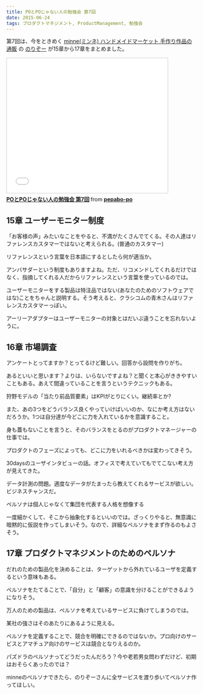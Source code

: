 ```yaml
---
title: POとPOじゃない人の勉強会 第7回
date: 2015-06-24
tags: プロダクトマネジメント, ProductManagement, 勉強会
---
```

第7回は、今をときめく [minne(ミンネ) ハンドメイドマーケット 手作り作品の通販](https://minne.com/) の [のりぞー](https://twitter.com/nrkkkkk) が15章から17章をまとめました。

<iframe src="//www.slideshare.net/slideshow/embed_code/key/iTZZ0cDRwX1d0g" width="425" height="355" frameborder="0" marginwidth="0" marginheight="0" scrolling="no" style="border:1px solid #CCC; border-width:1px; margin-bottom:5px; max-width: 100%;" allowfullscreen> </iframe> <div style="margin-bottom:5px"> <strong> <a href="//www.slideshare.net/pepabo-po/popo-7" title="POとPOじゃない人の勉強会 第7回" target="_blank">POとPOじゃない人の勉強会 第7回</a> </strong> from <strong><a href="//www.slideshare.net/pepabo-po" target="_blank">pepabo-po</a></strong> </div>

## 15章 ユーザーモニター制度

「お客様の声」みたいなことをやると、不満がたくさんでてくる。その人達はリファレンスカスタマーではないと考えられる。(普通のカスタマー)

リファレンスという言葉を日本語にするとしたら何が適当か。

アンバサダーという制度もありますよね。ただ、リコメンドしてくれるだけではなく、指摘してくれる人だからリファレンスという言葉を使っているのでは。

ユーザーモニターをする製品は特注品ではない(あなたのためのソフトウェアではな)ことをちゃんと説明する。そう考えると、クラシコムの青木さんはリファレンスカスタマーっぽい。

アーリーアダプターはユーザーモニターの対象とはだいぶ違うことを忘れないように。

## 16章 市場調査

アンケートとってますか？とってるけど難しい。回答から設問を作りがち。

あるといいと思います？よりは、いらないですよね？と聞くと本心がききやすいこともある。あえて間違っていることを言うというテクニックもある。

狩野モデルの「当たり前品質要素」はKPIがとりにくい。継続率とか?

また、あの3つをどうバランス良くやっていけばいいのか、なにか考え方はないだろうか。1つは自分達が今どこに力を入れているかを意識すること。

身も蓋もないことを言うと、そのバランスをとるのがプロダクトマネージャーの仕事では。

プロダクトのフェーズによっても、どこに力をいれるべきかは変わってきそう。

30daysのユーザインタビューの話。オフィスで考えていてもでてこない考え方が見えてきた。

データ計測の問題。適度なデータがたまったら教えてくれるサービスが欲しい。ビジネスチャンスだ。

ペルソナは個人じゃなくて集団を代表する人格を想像する

一度細かくして、そこから抽象化するといいのでは。ざっくりやると、無意識に暗黙的に仮説を作ってしまいそう。なので、詳細なペルソナをまず作るのもよさそう。

## 17章 プロダクトマネジメントのためのペルソナ

だれのための製品化を決めることは、ターゲットから外れているユーザを定義するという意味もある。

ペルソナをたてることで、「自分」と「顧客」の意識を分けることができるようになりそう。

万人のための製品は、ペルソナを考えているサービスに負けてしまうのでは。

某社の強さはそのあたりにあるように見える。

ペルソナを定義することで、競合を明確にできるのではないか。プロ向けのサービスとアマチュア向けのサービスは競合となりえるのか。

パズドラのペルソナってどうだったんだろう？今や老若男女問わずだけど、初期はおそらくあったのでは？

minneのペルソナできたら、のりぞーさんに全サービスを渡り歩いてペルソナ作ってほしい。
